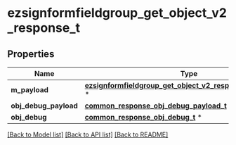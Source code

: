 # ezsignformfieldgroup_get_object_v2_response_t

## Properties
Name | Type | Description | Notes
------------ | ------------- | ------------- | -------------
**m_payload** | [**ezsignformfieldgroup_get_object_v2_response_m_payload_t**](ezsignformfieldgroup_get_object_v2_response_m_payload.md) \* |  | 
**obj_debug_payload** | [**common_response_obj_debug_payload_t**](common_response_obj_debug_payload.md) \* |  | [optional] 
**obj_debug** | [**common_response_obj_debug_t**](common_response_obj_debug.md) \* |  | [optional] 

[[Back to Model list]](../README.md#documentation-for-models) [[Back to API list]](../README.md#documentation-for-api-endpoints) [[Back to README]](../README.md)


